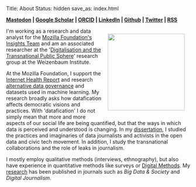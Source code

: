 Title: About
Status: hidden
save_as: index.html

**<a rel="me" href="https://mozilla.social/@tootbaack">Mastodon</a> | <a href="https://scholar.google.com/citations?hl=en&user=cphFdLUAAAAJ">Google Scholar</a> | <a href="https://orcid.org/0000-0002-2464-7699">ORCID</a> | <a href="https://de.linkedin.com/in/stefanbaack">LinkedIn</a> | <a href="https://github.com/sbaack">Github</a> |  <a href="https://twitter.com/tweetbaack">Twitter</a> | <a href="https://sbaack.com/feeds/all.atom.xml">RSS</a>**


<img align="right" src="/images/me.jpg" style="width: 210px; margin:16px">

I'm working as a research and data analyst for the [Mozilla Foundation's Insights Team](https://foundation.mozilla.org/en/insights/) and am an associated researcher at the '[Digitalisation and the Transnational Public Sphere](https://www.weizenbaum-institut.de/en/research/rg15/)' research group at the Weizenbaum Institute.

At the Mozilla Foundation, I support the [Internet Health Report](https://foundation.mozilla.org/en/insights/internet-health-report/) and research [alternative data governance](https://foundation.mozilla.org/en/data-futures-lab/data-for-empowerment/) and datasets used in machine learning. My research broadly asks how datafication affects democratic visions and practices. With 'datafication' I do not simply mean that more and more aspects of our social life are being quantified, but that the ways in which data is perceived and understood is changing. In my [dissertation](https://research.rug.nl/en/publications/knowing-what-counts-how-journalists-and-civic-technologists-use-a), I studied the practices and imaginaries of data journalists and activists in the open data and civic tech movement. In addition, I study the transnational collaborations and the role of leaks in journalism.

I mostly employ qualitative methods (interviews, ethnography), but also have experience in quantitative methods like surveys or [Digital Methods](https://wiki.digitalmethods.net/). My [research](/pages/publications.html) has been published in journals such as _Big Data & Society_ and _Digital Journalism_.